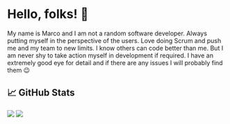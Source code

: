 # Hello, folks! 👋

My name is Marco and I am not a random software developer. Always putting myself in the perspective of the users. Love doing Scrum and push me and my team to new limits. I know others can code better than me. But I am never shy to take action myself in development if required. I have an extremely good eye for detail and if there are any issues I will probably find them 😉

## &#x1f4c8; GitHub Stats
<div>
  <img align="center" src="https://github-readme-stats.vercel.app/api/top-langs/?username=marc0olo&hide=css,html,tex&title_color=ffffff&text_color=c9cacc&icon_color=2bbc8a&bg_color=1d1f21&langs_count=3" />
  <img align="center" src="https://github-readme-stats.vercel.app/api?username=marc0olo&show_icons=true&line_height=27&count_private=true&title_color=ffffff&text_color=c9cacc&icon_color=2bbc8a&bg_color=1d1f21" />
</div>

